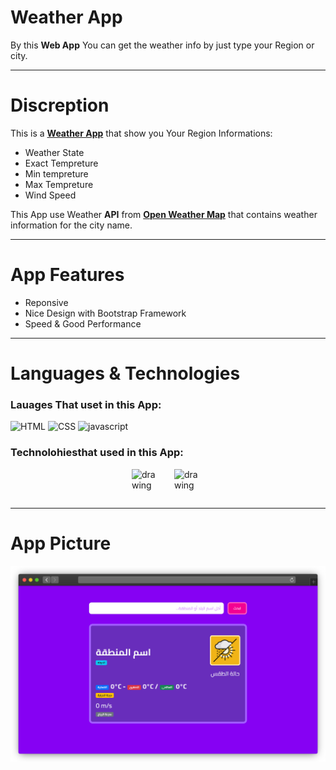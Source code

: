 # Weather App

By this **Web App** You can get the weather info by just type your Region or city.

-----

# Discreption
This is a [**Weather App**](https://weather-app-beige-nine.vercel.app/) that show you Your Region Informations:
  - Weather State
  - Exact Tempreture
  - Min tempreture
  - Max Tempreture
  - Wind Speed

This App use Weather **API** from [**Open Weather Map**](https://openweathermap.org/) that contains weather information for the city name.

-----

# App Features
  - Reponsive
  - Nice Design with Bootstrap Framework
  - Speed & Good Performance

-----

# Languages & Technologies
### Lauages That uset in this App:

![HTML](https://img.icons8.com/color/48/000000/html-5--v1.png)
![CSS](https://img.icons8.com/color/48/000000/css3.png)
![javascript](https://img.icons8.com/color/48/000000/javascript--v2.png)

### Technolohiesthat used in this App:

<div style="display: flex; justify-content: center; align-items: center; gap: 20px;">
  <img src="https://cdn.worldvectorlogo.com/logos/next-js.svg" alt="drawing" width="48" height="48"/>
  <img src="https://axios-http.com/assets/logo.svg" alt="drawing" width="48" height="48"/>
</div>

-----

# App Picture
![Weather App Image](https://github.com/a7m3d000/WeatherApp/blob/main/public/website.png?raw=true)
